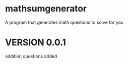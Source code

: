 # mathsumgenerator
  A program that generates math questions to solve for you
# VERSION 0.0.1
  addition questions added
